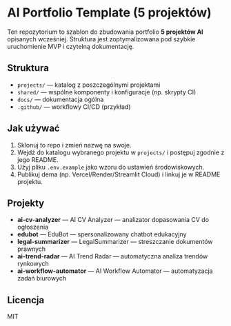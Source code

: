 # AI Portfolio Template (5 projektów)

Ten repozytorium to szablon do zbudowania portfolio **5 projektów AI** opisanych wcześniej.
Struktura jest zoptymalizowana pod szybkie uruchomienie MVP i czytelną dokumentację.

## Struktura
- `projects/` — katalog z poszczególnymi projektami
- `shared/` — wspólne komponenty i konfiguracje (np. skrypty CI)
- `docs/` — dokumentacja ogólna
- `.github/` — workflowy CI/CD (przykład)

## Jak używać
1. Sklonuj to repo i zmień nazwę na swoje.
2. Wejdź do katalogu wybranego projektu w `projects/` i postępuj zgodnie z jego README.
3. Użyj pliku `.env.example` jako wzoru do ustawień środowiskowych.
4. Publikuj dema (np. Vercel/Render/Streamlit Cloud) i linkuj je w README projektu.

## Projekty
- **ai-cv-analyzer** — AI CV Analyzer — analizator dopasowania CV do ogłoszenia
- **edubot** — EduBot — spersonalizowany chatbot edukacyjny
- **legal-summarizer** — LegalSummarizer — streszczanie dokumentów prawnych
- **ai-trend-radar** — AI Trend Radar — automatyczna analiza trendów rynkowych
- **ai-workflow-automator** — AI Workflow Automator — automatyzacja zadań biurowych

## Licencja
MIT
